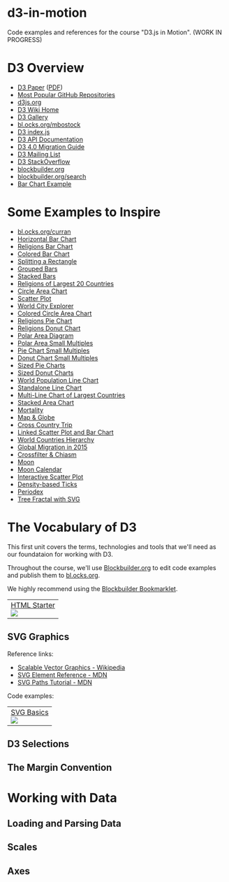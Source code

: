 # d3-in-motion
Code examples and references for the course "D3.js in Motion". (WORK IN PROGRESS)

# D3 Overview

 * [D3 Paper](http://vis.stanford.edu/papers/d3) ([PDF](http://vis.stanford.edu/files/2011-D3-InfoVis.pdf))
 * [Most Popular GitHub Repositories](https://github.com/search?utf8=%C3%A2%C2%9C%C2%93&q=stars%3A%3E1&type=Repositories&ref=searchresults)
 * [d3js.org](https://d3js.org/)
 * [D3 Wiki Home](https://github.com/d3/d3/wiki)
 * [D3 Gallery](https://github.com/d3/d3/wiki/Gallery)
 * [bl.ocks.org/mbostock](http://bl.ocks.org/mbostock)
 * [D3 index.js](https://github.com/d3/d3/blob/master/index.js)
 * [D3 API Documentation](https://github.com/d3/d3/blob/master/API.md)
 * [D3 4.0 Migration Guide](https://github.com/d3/d3/blob/master/CHANGES.md)
 * [D3 Mailing List](https://groups.google.com/forum/#!forum/d3-js)
 * [D3 StackOverflow](http://stackoverflow.com/questions/tagged/d3.js)
 * [blockbuilder.org](http://blockbuilder.org)
 * [blockbuilder.org/search](http://blockbuilder.org/search)
 * [Bar Chart Example](http://bl.ocks.org/mbostock/3885304)
 
# Some Examples to Inspire

 * [bl.ocks.org/curran](http://bl.ocks.org/curran)
 * [Horizontal Bar Chart](http://bl.ocks.org/curran/8ac62d283a7aa6e95de8)
 * [Religions Bar Chart](http://bl.ocks.org/curran/4df29e2f8c6e20ed2baf)
 * [Colored Bar Chart](http://bl.ocks.org/curran/fea34ca9b3b8886e3ab8)
 * [Splitting a Rectangle](http://bl.ocks.org/curran/ab098389dd80e4a6eb58)
 * [Grouped Bars](http://bl.ocks.org/curran/d4e2b2854f25429a06aa)
 * [Stacked Bars](http://bl.ocks.org/curran/805413fb3b2efaada1ce)
 * [Religions of Largest 20 Countries](http://bl.ocks.org/curran/0d2cc6698cad72a48027b8de0ebb417d)
 * [Circle Area Chart](http://bl.ocks.org/curran/f1d48313521289e52d71)
 * [Scatter Plot](http://bl.ocks.org/curran/9e04ccfebeb84bcdc76c)
 * [World City Explorer](http://bl.ocks.org/curran/752b97cef3f880a813ab)
 * [Colored Circle Area Chart](http://bl.ocks.org/curran/36933d70fa4e43027910)
 * [Religions Pie Chart](http://bl.ocks.org/curran/1c23d9c7070deb6f8488)
 * [Religions Donut Chart](http://bl.ocks.org/curran/8f7f5a72faff9ecc5088)
 * [Polar Area Diagram](http://bl.ocks.org/curran/94f1376b946c9d217014)
 * [Polar Area Small Multiples](http://bl.ocks.org/curran/40d5e61963abf20da067)
 * [Pie Chart Small Multiples](http://bl.ocks.org/curran/be3744cfe1b318bf4035)
 * [Donut Chart Small Multiples](http://bl.ocks.org/curran/11b02f8917fac66d6fe5)
 * [Sized Pie Charts](http://bl.ocks.org/curran/e025a50dbaae7186e516)
 * [Sized Donut Charts](http://bl.ocks.org/curran/d0a42741ce0cf6cdc3ab)
 * [World Population Line Chart](http://bl.ocks.org/curran/e05c76ab9450cbc214ac)
 * [Standalone Line Chart](http://bl.ocks.org/curran/60b40877ef898f19aeb8)
 * [Multi-Line Chart of Largest Countries](http://bl.ocks.org/curran/b1014a71757ce72444e1)
 * [Stacked Area Chart](http://bl.ocks.org/curran/9eea6a43904b1a158e92)
 * [Mortality](http://bl.ocks.org/curran/6284affc05bdeb7dfc9e)
 * [Map & Globe](http://bl.ocks.org/curran/01aa2685f083b6c1b9fb)
 * [Cross Country Trip](http://bl.ocks.org/curran/96823ad84b0415536980b1cbf57b1dcc)
 * [Linked Scatter Plot and Bar Chart](http://bl.ocks.org/curran/f4041cac02f19ee460dfe8b709dc24e7)
 * [World Countries Hierarchy](http://bl.ocks.org/curran/1dd7ab046a4ed32380b21e81a38447aa)
 * [Global Migration in 2015](http://bl.ocks.org/curran/8c5bb1e0dd8ea98695d28c8a0ccfc533)
 * [Crossfilter & Chiasm](http://bl.ocks.org/curran/87d038562333a7ad4a64)
 * [Moon](http://bl.ocks.org/curran/843bc0b590678a83e1838e5d357a4cf6)
 * [Moon Calendar](http://bl.ocks.org/curran/27420ce88227892d000c3988a5b06c8c)
 * [Interactive Scatter Plot](http://bl.ocks.org/curran/9938078a93a4ba380a0e)
 * [Density-based Ticks](http://bl.ocks.org/curran/779f2db53e1e365e98d4)
 * [Periodex](http://bl.ocks.org/curran/f4e96f9f761c71ee83aa810179fcdc03)
 * [Tree Fractal with SVG](http://bl.ocks.org/curran/36163af1a01d41d0cd18bf6397bae774)
 
 
 
 



# The Vocabulary of D3

This first unit covers the terms, technologies and tools that we'll need as our foundataion for working with D3.

Throughout the course, we'll use [Blockbuilder.org](http://blockbuilder.org/) to edit code examples and publish them to [bl.ocks.org](http://bl.ocks.org/).

We highly recommend using the [Blockbuilder Bookmarklet](http://bl.ocks.org/enjalot/c0e1634fb919c37575b8).

<table>
  <tr>
    <td>
      <a href="http://bl.ocks.org/curran/30488e66d2ed50eaea82d4d012bf64a2">
        HTML Starter
      </a><br>
      <a href="http://bl.ocks.org/curran/30488e66d2ed50eaea82d4d012bf64a2">
        <img src="http://bl.ocks.org/curran/raw/30488e66d2ed50eaea82d4d012bf64a2/thumbnail.png">
      </a>
    </td>
  </tr>
</table>

## SVG Graphics

Reference links:

 * [Scalable Vector Graphics - Wikipedia](https://en.wikipedia.org/wiki/Scalable_Vector_Graphics)
 * [SVG Element Reference - MDN](https://developer.mozilla.org/en-US/docs/Web/SVG/Element)
 * [SVG Paths Tutorial - MDN](https://developer.mozilla.org/en/docs/Web/SVG/Tutorial/Paths)

Code examples:

<table>
  <tr>
    <td>
      <a href="http://bl.ocks.org/curran/098af28142c664535cdf624d09dd90a8">
        SVG Basics
      </a><br>
      <a href="http://bl.ocks.org/curran/098af28142c664535cdf624d09dd90a8">
        <img src="http://bl.ocks.org/curran/raw/098af28142c664535cdf624d09dd90a8/thumbnail.png">
      </a>
    </td>
  </tr>
</table>

## D3 Selections

## The Margin Convention

# Working with Data

## Loading and Parsing Data

## Scales

## Axes

